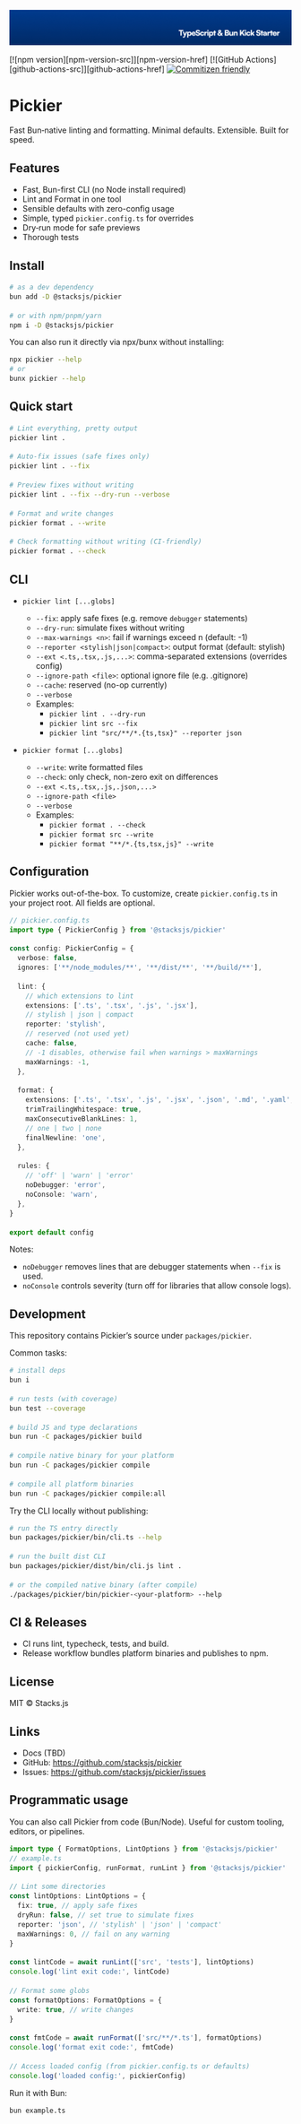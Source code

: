 <p align="center"><img src=".github/art/cover.jpg" alt="Social Card of this repo"></p>

[![npm version][npm-version-src]][npm-version-href]
[![GitHub Actions][github-actions-src]][github-actions-href]
[![Commitizen friendly](https://img.shields.io/badge/commitizen-friendly-brightgreen.svg)](http://commitizen.github.io/cz-cli/)
<!-- [![npm downloads][npm-downloads-src]][npm-downloads-href] -->
<!-- [![Codecov][codecov-src]][codecov-href] -->

# Pickier

Fast Bun‑native linting and formatting. Minimal defaults. Extensible. Built for speed.

## Features

- Fast, Bun-first CLI (no Node install required)
- Lint and Format in one tool
- Sensible defaults with zero-config usage
- Simple, typed `pickier.config.ts` for overrides
- Dry‑run mode for safe previews
- Thorough tests

## Install

```bash
# as a dev dependency
bun add -D @stacksjs/pickier

# or with npm/pnpm/yarn
npm i -D @stacksjs/pickier
```

You can also run it directly via npx/bunx without installing:

```bash
npx pickier --help
# or
bunx pickier --help
```

## Quick start

```bash
# Lint everything, pretty output
pickier lint .

# Auto-fix issues (safe fixes only)
pickier lint . --fix

# Preview fixes without writing
pickier lint . --fix --dry-run --verbose

# Format and write changes
pickier format . --write

# Check formatting without writing (CI-friendly)
pickier format . --check
```

## CLI

- `pickier lint [...globs]`
  - `--fix`: apply safe fixes (e.g. remove `debugger` statements)
  - `--dry-run`: simulate fixes without writing
  - `--max-warnings <n>`: fail if warnings exceed n (default: -1)
  - `--reporter <stylish|json|compact>`: output format (default: stylish)
  - `--ext <.ts,.tsx,.js,...>`: comma-separated extensions (overrides config)
  - `--ignore-path <file>`: optional ignore file (e.g. .gitignore)
  - `--cache`: reserved (no-op currently)
  - `--verbose`
  - Examples:
    - `pickier lint . --dry-run`
    - `pickier lint src --fix`
    - `pickier lint "src/**/*.{ts,tsx}" --reporter json`

- `pickier format [...globs]`
  - `--write`: write formatted files
  - `--check`: only check, non-zero exit on differences
  - `--ext <.ts,.tsx,.js,.json,...>`
  - `--ignore-path <file>`
  - `--verbose`
  - Examples:
    - `pickier format . --check`
    - `pickier format src --write`
    - `pickier format "**/*.{ts,tsx,js}" --write`

## Configuration

Pickier works out-of-the-box. To customize, create `pickier.config.ts` in your project root. All fields are optional.

```ts
// pickier.config.ts
import type { PickierConfig } from '@stacksjs/pickier'

const config: PickierConfig = {
  verbose: false,
  ignores: ['**/node_modules/**', '**/dist/**', '**/build/**'],

  lint: {
    // which extensions to lint
    extensions: ['.ts', '.tsx', '.js', '.jsx'],
    // stylish | json | compact
    reporter: 'stylish',
    // reserved (not used yet)
    cache: false,
    // -1 disables, otherwise fail when warnings > maxWarnings
    maxWarnings: -1,
  },

  format: {
    extensions: ['.ts', '.tsx', '.js', '.jsx', '.json', '.md', '.yaml', '.yml'],
    trimTrailingWhitespace: true,
    maxConsecutiveBlankLines: 1,
    // one | two | none
    finalNewline: 'one',
  },

  rules: {
    // 'off' | 'warn' | 'error'
    noDebugger: 'error',
    noConsole: 'warn',
  },
}

export default config
```

Notes:

- `noDebugger` removes lines that are debugger statements when `--fix` is used.
- `noConsole` controls severity (turn off for libraries that allow console logs).

## Development

This repository contains Pickier’s source under `packages/pickier`.

Common tasks:

```bash
# install deps
bun i

# run tests (with coverage)
bun test --coverage

# build JS and type declarations
bun run -C packages/pickier build

# compile native binary for your platform
bun run -C packages/pickier compile

# compile all platform binaries
bun run -C packages/pickier compile:all
```

Try the CLI locally without publishing:

```bash
# run the TS entry directly
bun packages/pickier/bin/cli.ts --help

# run the built dist CLI
bun packages/pickier/dist/bin/cli.js lint .

# or the compiled native binary (after compile)
./packages/pickier/bin/pickier-<your-platform> --help
```

## CI & Releases

- CI runs lint, typecheck, tests, and build.
- Release workflow bundles platform binaries and publishes to npm.

## License

MIT © Stacks.js

## Links

- Docs (TBD)
- GitHub: <https://github.com/stacksjs/pickier>
- Issues: <https://github.com/stacksjs/pickier/issues>

## Programmatic usage

You can also call Pickier from code (Bun/Node). Useful for custom tooling, editors, or pipelines.

```ts
import type { FormatOptions, LintOptions } from '@stacksjs/pickier'
// example.ts
import { pickierConfig, runFormat, runLint } from '@stacksjs/pickier'

// Lint some directories
const lintOptions: LintOptions = {
  fix: true, // apply safe fixes
  dryRun: false, // set true to simulate fixes
  reporter: 'json', // 'stylish' | 'json' | 'compact'
  maxWarnings: 0, // fail on any warning
}

const lintCode = await runLint(['src', 'tests'], lintOptions)
console.log('lint exit code:', lintCode)

// Format some globs
const formatOptions: FormatOptions = {
  write: true, // write changes
}

const fmtCode = await runFormat(['src/**/*.ts'], formatOptions)
console.log('format exit code:', fmtCode)

// Access loaded config (from pickier.config.ts or defaults)
console.log('loaded config:', pickierConfig)
```

Run it with Bun:

```bash
bun example.ts
```
